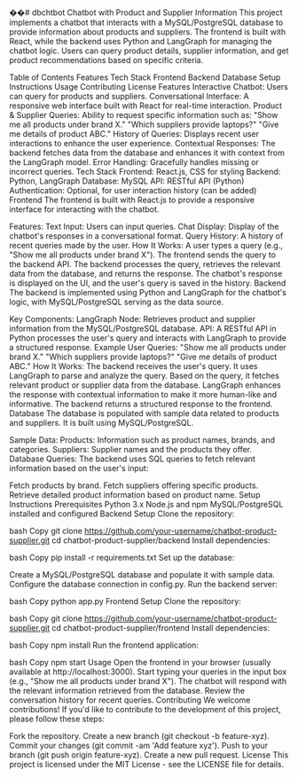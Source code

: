 ��#   d b c h t b o t 
Chatbot with Product and Supplier Information
This project implements a chatbot that interacts with a MySQL/PostgreSQL database to provide information about products and suppliers. The frontend is built with React, while the backend uses Python and LangGraph for managing the chatbot logic. Users can query product details, supplier information, and get product recommendations based on specific criteria.

Table of Contents
Features
Tech Stack
Frontend
Backend
Database
Setup Instructions
Usage
Contributing
License
Features
Interactive Chatbot: Users can query for products and suppliers.
Conversational Interface: A responsive web interface built with React for real-time interaction.
Product & Supplier Queries: Ability to request specific information such as:
"Show me all products under brand X."
"Which suppliers provide laptops?"
"Give me details of product ABC."
History of Queries: Displays recent user interactions to enhance the user experience.
Contextual Responses: The backend fetches data from the database and enhances it with context from the LangGraph model.
Error Handling: Gracefully handles missing or incorrect queries.
Tech Stack
Frontend: React.js, CSS for styling
Backend: Python, LangGraph
Database: MySQL
API: RESTful API (Python)
Authentication: Optional, for user interaction history (can be added)
Frontend
The frontend is built with React.js to provide a responsive interface for interacting with the chatbot.

Features:
Text Input: Users can input queries.
Chat Display: Display of the chatbot's responses in a conversational format.
Query History: A history of recent queries made by the user.
How It Works:
A user types a query (e.g., "Show me all products under brand X").
The frontend sends the query to the backend API.
The backend processes the query, retrieves the relevant data from the database, and returns the response.
The chatbot's response is displayed on the UI, and the user's query is saved in the history.
Backend
The backend is implemented using Python and LangGraph for the chatbot's logic, with MySQL/PostgreSQL serving as the data source.

Key Components:
LangGraph Node: Retrieves product and supplier information from the MySQL/PostgreSQL database.
API: A RESTful API in Python processes the user's query and interacts with LangGraph to provide a structured response.
Example User Queries:
"Show me all products under brand X."
"Which suppliers provide laptops?"
"Give me details of product ABC."
How It Works:
The backend receives the user's query.
It uses LangGraph to parse and analyze the query.
Based on the query, it fetches relevant product or supplier data from the database.
LangGraph enhances the response with contextual information to make it more human-like and informative.
The backend returns a structured response to the frontend.
Database
The database is populated with sample data related to products and suppliers. It is built using MySQL/PostgreSQL.

Sample Data:
Products: Information such as product names, brands, and categories.
Suppliers: Supplier names and the products they offer.
Database Queries:
The backend uses SQL queries to fetch relevant information based on the user's input:

Fetch products by brand.
Fetch suppliers offering specific products.
Retrieve detailed product information based on product name.
Setup Instructions
Prerequisites
Python 3.x
Node.js and npm
MySQL/PostgreSQL installed and configured
Backend Setup
Clone the repository:

bash
Copy
git clone https://github.com/your-username/chatbot-product-supplier.git
cd chatbot-product-supplier/backend
Install dependencies:

bash
Copy
pip install -r requirements.txt
Set up the database:

Create a MySQL/PostgreSQL database and populate it with sample data.
Configure the database connection in config.py.
Run the backend server:

bash
Copy
python app.py
Frontend Setup
Clone the repository:

bash
Copy
git clone https://github.com/your-username/chatbot-product-supplier.git
cd chatbot-product-supplier/frontend
Install dependencies:

bash
Copy
npm install
Run the frontend application:

bash
Copy
npm start
Usage
Open the frontend in your browser (usually available at http://localhost:3000).
Start typing your queries in the input box (e.g., "Show me all products under brand X").
The chatbot will respond with the relevant information retrieved from the database.
Review the conversation history for recent queries.
Contributing
We welcome contributions! If you'd like to contribute to the development of this project, please follow these steps:

Fork the repository.
Create a new branch (git checkout -b feature-xyz).
Commit your changes (git commit -am 'Add feature xyz').
Push to your branch (git push origin feature-xyz).
Create a new pull request.
License
This project is licensed under the MIT License - see the LICENSE file for details.


 
 
